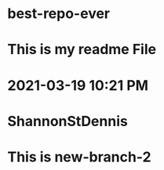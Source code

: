 # best-repo-ever
# This is my readme File
# 2021-03-19	10:21 PM
# ShannonStDennis
# This is new-branch-2

